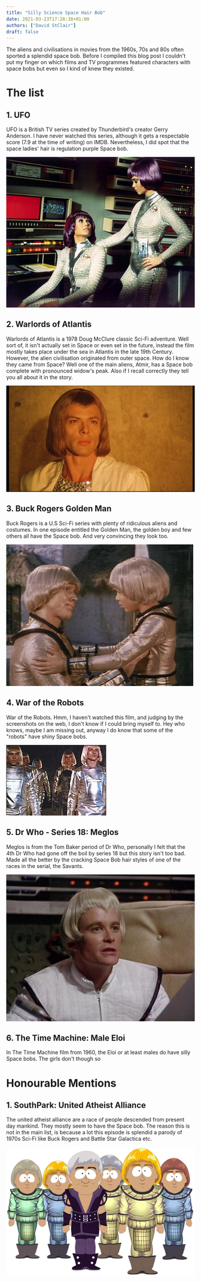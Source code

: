 ```yaml
---
title: "Silly Science Space Hair Bob"
date: 2021-03-23T17:28:38+01:00
authors: ["David StClair"]
draft: false
---
```

The aliens and civilisations in movies from the 1960s, 70s and 80s often sported a splendid space bob.  Before I compiled this blog post I couldn't put my finger on which films and TV programmes featured characters with space bobs but even so I kind of knew they existed. 

# The list

## 1. UFO
UFO is a British TV series created by Thunderbird's creator Gerry Anderson.  I have never watched this series, although it gets a respectable score (7.9 at the time of writing) on IMDB. Nevertheless,  I did spot that the space ladies' hair is regulation purple Space bob.

![UFO Space Bob](ufo-space-bob.jpg)

## 2. Warlords of Atlantis
Warlords of Atlantis is a 1978 Doug McClure classic Sci-Fi adventure. Well sort of, it isn't actually set in Space or even set in the future, instead the film mostly takes place under the sea in Atlantis in the late 19th Century. However, the alien civilisation  originated from outer space.  How do I know they came from Space? Well one of the main aliens, Atmir, has a Space bob complete with pronounced widow's peak.  Also if I recall correctly they tell you all about it in the story.

![Warlords of Atlantis Atmir](atmir-warlords-of-atlantis.jpg)

## 3. Buck Rogers Golden Man
Buck Rogers is a U.S Sci-Fi series with plenty of ridiculous aliens and costumes.  In one episode entitled the Golden Man, the golden boy and few others all have the Space bob. And very convincing they look too.

![Buck Rogers](buckroger-golden-man.jpg)

## 4. War of the Robots
War of the Robots.  Hmm, I haven't watched this film, and judging by the screenshots on the web, I don't know if I could bring myself to. Hey who knows, maybe I am missing out, anyway I do know that some of the "robots" have shiny Space bobs.

![War of the Robots](war-of-the-robots.jpg)

## 5. Dr Who - Series 18: Meglos
Meglos is from the Tom Baker period of Dr Who, personally I felt that the 4th Dr Who had gone off the boil by series 18 but this story isn't too bad. Made all the better by the cracking Space Bob hair styles of one of the races in the serial, the Savants.

![Dr Who Savant](Dr-Who-Deedrix.jpg)

## 6. The Time Machine: Male Eloi
In The Time Machine film from 1960, the Eloi  or at least males do have silly Space bobs.  The girls don't though so 


# Honourable Mentions
## 1. SouthPark: United Atheist Alliance
The united atheist alliance are a race of people descended from present day mankind.  They mostly seem to have the Space bob.  The reason this is not in the main list, is because a lot this episode is splendid a parody of 1970s Sci-Fi like Buck Rogers and Battle Star Galactica etc. 

![SouthPark](United-atheist-alliance.webp)

